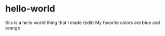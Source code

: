 # hello-world
this is a hello world thing that I made
(edit) My favorite colors are blue and orange
